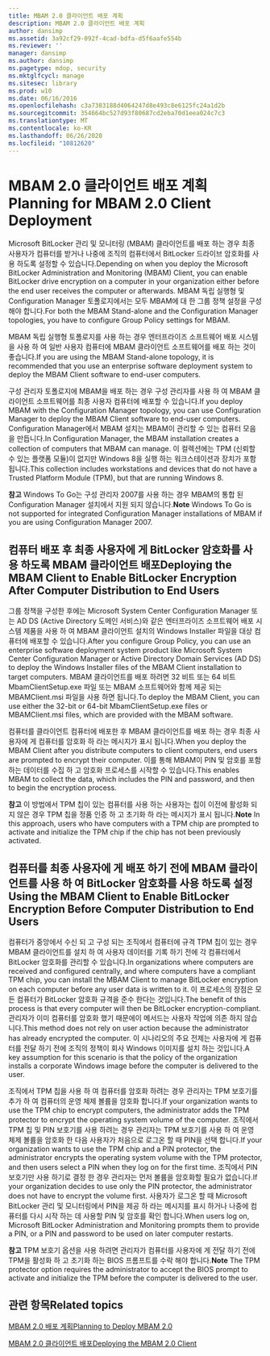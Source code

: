 ```yaml
---
title: MBAM 2.0 클라이언트 배포 계획
description: MBAM 2.0 클라이언트 배포 계획
author: dansimp
ms.assetid: 3a92cf29-092f-4cad-bdfa-d5f6aafe554b
ms.reviewer: ''
manager: dansimp
ms.author: dansimp
ms.pagetype: mdop, security
ms.mktglfcycl: manage
ms.sitesec: library
ms.prod: w10
ms.date: 06/16/2016
ms.openlocfilehash: c3a7383188d4064247d8e493c8e6125fc24a1d2b
ms.sourcegitcommit: 354664bc527d93f80687cd2eba70d1eea024c7c3
ms.translationtype: MT
ms.contentlocale: ko-KR
ms.lasthandoff: 06/26/2020
ms.locfileid: "10812620"
---
```

# <span data-ttu-id="5736f-103">MBAM 2.0 클라이언트 배포 계획</span><span class="sxs-lookup"><span data-stu-id="5736f-103">Planning for MBAM 2.0 Client Deployment</span></span>


<span data-ttu-id="5736f-104">Microsoft BitLocker 관리 및 모니터링 (MBAM) 클라이언트를 배포 하는 경우 최종 사용자가 컴퓨터를 받거나 나중에 조직의 컴퓨터에서 BitLocker 드라이브 암호화를 사용 하도록 설정할 수 있습니다.</span><span class="sxs-lookup"><span data-stu-id="5736f-104">Depending on when you deploy the Microsoft BitLocker Administration and Monitoring (MBAM) Client, you can enable BitLocker drive encryption on a computer in your organization either before the end user receives the computer or afterwards.</span></span> <span data-ttu-id="5736f-105">MBAM 독립 실행형 및 Configuration Manager 토폴로지에서는 모두 MBAM에 대 한 그룹 정책 설정을 구성 해야 합니다.</span><span class="sxs-lookup"><span data-stu-id="5736f-105">For both the MBAM Stand-alone and the Configuration Manager topologies, you have to configure Group Policy settings for MBAM.</span></span>

<span data-ttu-id="5736f-106">MBAM 독립 실행형 토폴로지를 사용 하는 경우 엔터프라이즈 소프트웨어 배포 시스템을 사용 하 여 일반 사용자 컴퓨터에 MBAM 클라이언트 소프트웨어를 배포 하는 것이 좋습니다.</span><span class="sxs-lookup"><span data-stu-id="5736f-106">If you are using the MBAM Stand-alone topology, it is recommended that you use an enterprise software deployment system to deploy the MBAM Client software to end-user computers.</span></span>

<span data-ttu-id="5736f-107">구성 관리자 토폴로지에 MBAM을 배포 하는 경우 구성 관리자를 사용 하 여 MBAM 클라이언트 소프트웨어를 최종 사용자 컴퓨터에 배포할 수 있습니다.</span><span class="sxs-lookup"><span data-stu-id="5736f-107">If you deploy MBAM with the Configuration Manager topology, you can use Configuration Manager to deploy the MBAM Client software to end-user computers.</span></span> <span data-ttu-id="5736f-108">Configuration Manager에서 MBAM 설치는 MBAM이 관리할 수 있는 컴퓨터 모음을 만듭니다.</span><span class="sxs-lookup"><span data-stu-id="5736f-108">In Configuration Manager, the MBAM installation creates a collection of computers that MBAM can manage.</span></span> <span data-ttu-id="5736f-109">이 컬렉션에는 TPM (신뢰할 수 있는 플랫폼 모듈)이 없지만 Windows 8을 실행 하는 워크스테이션과 장치가 포함 됩니다.</span><span class="sxs-lookup"><span data-stu-id="5736f-109">This collection includes workstations and devices that do not have a Trusted Platform Module (TPM), but that are running Windows 8.</span></span>

<span data-ttu-id="5736f-110">**참고**  Windows To Go는 구성 관리자 2007를 사용 하는 경우 MBAM의 통합 된 Configuration Manager 설치에서 지원 되지 않습니다.</span><span class="sxs-lookup"><span data-stu-id="5736f-110">**Note** Windows To Go is not supported for integrated Configuration Manager installations of MBAM if you are using Configuration Manager 2007.</span></span>

 

## <span data-ttu-id="5736f-111">컴퓨터 배포 후 최종 사용자에 게 BitLocker 암호화를 사용 하도록 MBAM 클라이언트 배포</span><span class="sxs-lookup"><span data-stu-id="5736f-111">Deploying the MBAM Client to Enable BitLocker Encryption After Computer Distribution to End Users</span></span>


<span data-ttu-id="5736f-112">그룹 정책을 구성한 후에는 Microsoft System Center Configuration Manager 또는 AD DS (Active Directory 도메인 서비스)와 같은 엔터프라이즈 소프트웨어 배포 시스템 제품을 사용 하 여 MBAM 클라이언트 설치의 Windows Installer 파일을 대상 컴퓨터에 배포할 수 있습니다.</span><span class="sxs-lookup"><span data-stu-id="5736f-112">After you configure Group Policy, you can use an enterprise software deployment system product like Microsoft System Center Configuration Manager or Active Directory Domain Services (AD DS) to deploy the Windows Installer files of the MBAM Client installation to target computers.</span></span> <span data-ttu-id="5736f-113">MBAM 클라이언트를 배포 하려면 32 비트 또는 64 비트 MbamClientSetup.exe 파일 또는 MBAM 소프트웨어와 함께 제공 되는 MBAMClient.msi 파일을 사용 하면 됩니다.</span><span class="sxs-lookup"><span data-stu-id="5736f-113">To deploy the MBAM Client, you can use either the 32-bit or 64-bit MbamClientSetup.exe files or MBAMClient.msi files, which are provided with the MBAM software.</span></span>

<span data-ttu-id="5736f-114">컴퓨터를 클라이언트 컴퓨터에 배포한 후 MBAM 클라이언트를 배포 하는 경우 최종 사용자에 게 컴퓨터를 암호화 하 라는 메시지가 표시 됩니다.</span><span class="sxs-lookup"><span data-stu-id="5736f-114">When you deploy the MBAM Client after you distribute computers to client computers, end users are prompted to encrypt their computer.</span></span> <span data-ttu-id="5736f-115">이를 통해 MBAM이 PIN 및 암호를 포함 하는 데이터를 수집 하 고 암호화 프로세스를 시작할 수 있습니다.</span><span class="sxs-lookup"><span data-stu-id="5736f-115">This enables MBAM to collect the data, which includes the PIN and password, and then to begin the encryption process.</span></span>

<span data-ttu-id="5736f-116">**참고**  이 방법에서 TPM 칩이 있는 컴퓨터를 사용 하는 사용자는 칩이 이전에 활성화 되지 않은 경우 TPM 칩을 정품 인증 하 고 초기화 하 라는 메시지가 표시 됩니다.</span><span class="sxs-lookup"><span data-stu-id="5736f-116">**Note** In this approach, users who have computers with a TPM chip are prompted to activate and initialize the TPM chip if the chip has not been previously activated.</span></span>

 

## <span data-ttu-id="5736f-117">컴퓨터를 최종 사용자에 게 배포 하기 전에 MBAM 클라이언트를 사용 하 여 BitLocker 암호화를 사용 하도록 설정</span><span class="sxs-lookup"><span data-stu-id="5736f-117">Using the MBAM Client to Enable BitLocker Encryption Before Computer Distribution to End Users</span></span>


<span data-ttu-id="5736f-118">컴퓨터가 중앙에서 수신 되 고 구성 되는 조직에서 컴퓨터에 규격 TPM 칩이 있는 경우 MBAM 클라이언트를 설치 하 여 사용자 데이터를 기록 하기 전에 각 컴퓨터에서 BitLocker 암호화를 관리할 수 있습니다.</span><span class="sxs-lookup"><span data-stu-id="5736f-118">In organizations where computers are received and configured centrally, and where computers have a compliant TPM chip, you can install the MBAM Client to manage BitLocker encryption on each computer before any user data is written to it.</span></span> <span data-ttu-id="5736f-119">이 프로세스의 장점은 모든 컴퓨터가 BitLocker 암호화 규격을 준수 한다는 것입니다.</span><span class="sxs-lookup"><span data-stu-id="5736f-119">The benefit of this process is that every computer will then be BitLocker encryption-compliant.</span></span> <span data-ttu-id="5736f-120">관리자가 이미 컴퓨터를 암호화 했기 때문에이 메서드는 사용자 작업에 의존 하지 않습니다.</span><span class="sxs-lookup"><span data-stu-id="5736f-120">This method does not rely on user action because the administrator has already encrypted the computer.</span></span> <span data-ttu-id="5736f-121">이 시나리오의 주요 전제는 사용자에 게 컴퓨터를 전달 하기 전에 조직의 정책이 회사 Windows 이미지를 설치 하는 것입니다.</span><span class="sxs-lookup"><span data-stu-id="5736f-121">A key assumption for this scenario is that the policy of the organization installs a corporate Windows image before the computer is delivered to the user.</span></span>

<span data-ttu-id="5736f-122">조직에서 TPM 칩을 사용 하 여 컴퓨터를 암호화 하려는 경우 관리자는 TPM 보호기를 추가 하 여 컴퓨터의 운영 체제 볼륨을 암호화 합니다.</span><span class="sxs-lookup"><span data-stu-id="5736f-122">If your organization wants to use the TPM chip to encrypt computers, the administrator adds the TPM protector to encrypt the operating system volume of the computer.</span></span> <span data-ttu-id="5736f-123">조직에서 TPM 칩 및 PIN 보호기를 사용 하려는 경우 관리자는 TPM 보호기를 사용 하 여 운영 체제 볼륨을 암호화 한 다음 사용자가 처음으로 로그온 할 때 PIN을 선택 합니다.</span><span class="sxs-lookup"><span data-stu-id="5736f-123">If your organization wants to use the TPM chip and a PIN protector, the administrator encrypts the operating system volume with the TPM protector, and then users select a PIN when they log on for the first time.</span></span> <span data-ttu-id="5736f-124">조직에서 PIN 보호기만 사용 하기로 결정 한 경우 관리자는 먼저 볼륨을 암호화할 필요가 없습니다.</span><span class="sxs-lookup"><span data-stu-id="5736f-124">If your organization decides to use only the PIN protector, the administrator does not have to encrypt the volume first.</span></span> <span data-ttu-id="5736f-125">사용자가 로그온 할 때 Microsoft BitLocker 관리 및 모니터링에서 PIN을 제공 하 라는 메시지를 표시 하거나 나중에 컴퓨터를 다시 시작 하는 데 사용할 PIN 및 암호를 확인 합니다.</span><span class="sxs-lookup"><span data-stu-id="5736f-125">When users log on, Microsoft BitLocker Administration and Monitoring prompts them to provide a PIN, or a PIN and password to be used on later computer restarts.</span></span>

<span data-ttu-id="5736f-126">**참고**  TPM 보호기 옵션을 사용 하려면 관리자가 컴퓨터를 사용자에 게 전달 하기 전에 TPM을 활성화 하 고 초기화 하는 BIOS 프롬프트를 수락 해야 합니다.</span><span class="sxs-lookup"><span data-stu-id="5736f-126">**Note** The TPM protector option requires the administrator to accept the BIOS prompt to activate and initialize the TPM before the computer is delivered to the user.</span></span>

 

## <span data-ttu-id="5736f-127">관련 항목</span><span class="sxs-lookup"><span data-stu-id="5736f-127">Related topics</span></span>


[<span data-ttu-id="5736f-128">MBAM 2.0 배포 계획</span><span class="sxs-lookup"><span data-stu-id="5736f-128">Planning to Deploy MBAM 2.0</span></span>](planning-to-deploy-mbam-20-mbam-2.md)

[<span data-ttu-id="5736f-129">MBAM 2.0 클라이언트 배포</span><span class="sxs-lookup"><span data-stu-id="5736f-129">Deploying the MBAM 2.0 Client</span></span>](deploying-the-mbam-20-client-mbam-2.md)

 

 





